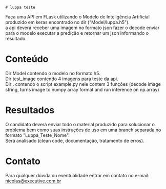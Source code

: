     # luppa teste
 
Faça uma API em FLask utilizando o Modelo de Inteligência Artificial produzido em keras encontrado no dir ("Model/luppa.h5").<br/>
a api deverá receber uma imagem no formato json fazer o decode enviar para o modelo executar a predição e retornar um json informando o resultado.

# Conteúdo
Dir Model contendo o modelo no formato h5.<br/>
Dir test_image contendo 4 imagens para teste da api.<br/>
Dir . contendo o script example.py nele contem 3 funções (decode image string, turns image to numpy array format and run inference on np.array)<br/>

# Resultados
O candidato deverá enviar todo o material produzido para solucionar o problema bem como suas instruções de uso em uma branch separada no formato "Luppa_Teste_Nome".<br/>
Será analisado (clean code, documentação, tratamento de erros).

# Contato
Para qualquer dúvida ou eventualidade entrar em contato no e-mail: nicolas@executive.com.br
